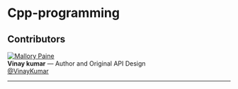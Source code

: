 Cpp-programming
===============
## Contributors

<a href="https://twitter.com/mallorypaine" target="_blank"><img src="http://en.gravatar.com/userimage/50118376/8d3ca96d906f30d014001b15cbe97126.jpg?size=200" alt="Mallory Paine"></a>  
**Vinay kumar** — Author and Original API Design  
<a href="https://www.facebook.com/vengalavinaay" target="_blank">@VinayKumar</a>


---
